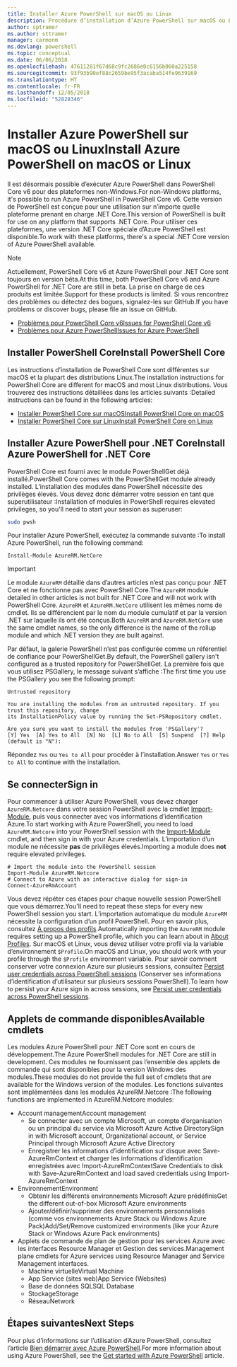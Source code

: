 ```yaml
---
title: Installer Azure PowerShell sur macOS ou Linux
description: Procédure d’installation d’Azure PowerShell sur macOS ou Linux.
author: sptramer
ms.author: sttramer
manager: carmonm
ms.devlang: powershell
ms.topic: conceptual
ms.date: 06/06/2018
ms.openlocfilehash: 47611281f67d68c9fc2686e0c6156b060a225158
ms.sourcegitcommit: 93f93b90ef88c2659be95f3acaba514fe9639169
ms.translationtype: HT
ms.contentlocale: fr-FR
ms.lasthandoff: 12/05/2018
ms.locfileid: "52828346"
---
```

# <a name="install-azure-powershell-on-macos-or-linux"></a><span data-ttu-id="e8f4d-103">Installer Azure PowerShell sur macOS ou Linux</span><span class="sxs-lookup"><span data-stu-id="e8f4d-103">Install Azure PowerShell on macOS or Linux</span></span>

<span data-ttu-id="e8f4d-104">Il est désormais possible d’exécuter Azure PowerShell dans PowerShell Core v6 pour des plateformes non-Windows.</span><span class="sxs-lookup"><span data-stu-id="e8f4d-104">For non-Windows platforms, it's possible to run Azure PowerShell in PowerShell Core v6.</span></span> <span data-ttu-id="e8f4d-105">Cette version de PowerShell est conçue pour une utilisation sur n’importe quelle plateforme prenant en charge .NET Core.</span><span class="sxs-lookup"><span data-stu-id="e8f4d-105">This version of PowerShell is built for use on any platform that supports .NET Core.</span></span> <span data-ttu-id="e8f4d-106">Pour utiliser ces plateformes, une version .NET Core spéciale d’Azure PowerShell est disponible.</span><span class="sxs-lookup"><span data-stu-id="e8f4d-106">To work with these platforms, there's a special .NET Core version of Azure PowerShell available.</span></span>

> [!NOTE]
> <span data-ttu-id="e8f4d-107">Actuellement, PowerShell Core v6 et Azure PowerShell pour .NET Core sont toujours en version bêta.</span><span class="sxs-lookup"><span data-stu-id="e8f4d-107">At this time, both PowerShell Core v6 and Azure PowerShell for .NET Core are still in beta.</span></span>
> <span data-ttu-id="e8f4d-108">La prise en charge de ces produits est limitée.</span><span class="sxs-lookup"><span data-stu-id="e8f4d-108">Support for these products is limited.</span></span> <span data-ttu-id="e8f4d-109">Si vous rencontrez des problèmes ou détectez des bogues, signalez-les sur GitHub.</span><span class="sxs-lookup"><span data-stu-id="e8f4d-109">If you have problems or discover bugs, please file an issue on GitHub.</span></span>
>
> * [<span data-ttu-id="e8f4d-110">Problèmes pour PowerShell Core v6</span><span class="sxs-lookup"><span data-stu-id="e8f4d-110">Issues for PowerShell Core v6</span></span>](https://github.com/PowerShell/PowerShell/issues)
> * [<span data-ttu-id="e8f4d-111">Problèmes pour Azure PowerShell</span><span class="sxs-lookup"><span data-stu-id="e8f4d-111">Issues for Azure PowerShell</span></span>](https://github.com/azure/azure-docs-powershell/issues)

## <a name="install-powershell-core"></a><span data-ttu-id="e8f4d-112">Installer PowerShell Core</span><span class="sxs-lookup"><span data-stu-id="e8f4d-112">Install PowerShell Core</span></span>

<span data-ttu-id="e8f4d-113">Les instructions d’installation de PowerShell Core sont différentes sur macOS et la plupart des distributions Linux.</span><span class="sxs-lookup"><span data-stu-id="e8f4d-113">The installation instructions for PowerShell Core are different for macOS and most Linux distributions.</span></span>
<span data-ttu-id="e8f4d-114">Vous trouverez des instructions détaillées dans les articles suivants :</span><span class="sxs-lookup"><span data-stu-id="e8f4d-114">Detailed instructions can be found in the following articles:</span></span>

* [<span data-ttu-id="e8f4d-115">Installer PowerShell Core sur macOS</span><span class="sxs-lookup"><span data-stu-id="e8f4d-115">Install PowerShell Core on macOS</span></span>](/powershell/scripting/setup/installing-powershell-core-on-macos)
* [<span data-ttu-id="e8f4d-116">Installer PowerShell Core sur Linux</span><span class="sxs-lookup"><span data-stu-id="e8f4d-116">Install PowerShell Core on Linux</span></span>](/powershell/scripting/setup/installing-powershell-core-on-linux)

## <a name="install-azure-powershell-for-net-core"></a><span data-ttu-id="e8f4d-117">Installer Azure PowerShell pour .NET Core</span><span class="sxs-lookup"><span data-stu-id="e8f4d-117">Install Azure PowerShell for .NET Core</span></span>

<span data-ttu-id="e8f4d-118">PowerShell Core est fourni avec le module PowerShellGet déjà installé.</span><span class="sxs-lookup"><span data-stu-id="e8f4d-118">PowerShell Core comes with the PowerShellGet module already installed.</span></span> <span data-ttu-id="e8f4d-119">L’installation des modules dans PowerShell nécessite des privilèges élevés. Vous devez donc démarrer votre session en tant que superutilisateur :</span><span class="sxs-lookup"><span data-stu-id="e8f4d-119">Installation of modules in PowerShell requires elevated privileges, so you'll need to start your session as superuser:</span></span>

```bash
sudo pwsh
```

<span data-ttu-id="e8f4d-120">Pour installer Azure PowerShell, exécutez la commande suivante :</span><span class="sxs-lookup"><span data-stu-id="e8f4d-120">To install Azure PowerShell, run the following command:</span></span>

```powershell-interactive
Install-Module AzureRM.NetCore
```

> [!IMPORTANT]
> <span data-ttu-id="e8f4d-121">Le module `AzureRM` détaillé dans d’autres articles n’est pas conçu pour .NET Core et ne fonctionne pas avec PowerShell Core.</span><span class="sxs-lookup"><span data-stu-id="e8f4d-121">The `AzureRM` module detailed in other articles is not built for .NET Core and will not work with PowerShell Core.</span></span> <span data-ttu-id="e8f4d-122">`AzureRM` et `AzureRM.NetCore` utilisent les mêmes noms de cmdlet. Ils se différencient par le nom du module cumulatif et par la version .NET sur laquelle ils ont été conçus.</span><span class="sxs-lookup"><span data-stu-id="e8f4d-122">Both `AzureRM` and `AzureRM.NetCore` use the same cmdlet names, so the only difference is the name of the rollup module and which .NET version they are built against.</span></span>

<span data-ttu-id="e8f4d-123">Par défaut, la galerie PowerShell n’est pas configurée comme un référentiel de confiance pour PowerShellGet.</span><span class="sxs-lookup"><span data-stu-id="e8f4d-123">By default, the PowerShell gallery isn't configured as a trusted repository for PowerShellGet.</span></span> <span data-ttu-id="e8f4d-124">La première fois que vous utilisez PSGallery, le message suivant s’affiche :</span><span class="sxs-lookup"><span data-stu-id="e8f4d-124">The first time you use the PSGallery you see the following prompt:</span></span>

```output
Untrusted repository

You are installing the modules from an untrusted repository. If you trust this repository, change
its InstallationPolicy value by running the Set-PSRepository cmdlet.

Are you sure you want to install the modules from 'PSGallery'?
[Y] Yes  [A] Yes to All  [N] No  [L] No to All  [S] Suspend  [?] Help (default is "N"):
```

<span data-ttu-id="e8f4d-125">Répondez `Yes` ou `Yes to All` pour procéder à l’installation.</span><span class="sxs-lookup"><span data-stu-id="e8f4d-125">Answer `Yes` or `Yes to All` to continue with the installation.</span></span>

## <a name="sign-in"></a><span data-ttu-id="e8f4d-126">Se connecter</span><span class="sxs-lookup"><span data-stu-id="e8f4d-126">Sign in</span></span>

<span data-ttu-id="e8f4d-127">Pour commencer à utiliser Azure PowerShell, vous devez charger `AzureRM.Netcore` dans votre session PowerShell avec la cmdlet [Import-Module](/powershell/module/Microsoft.PowerShell.Core/Import-Module), puis vous connecter avec vos informations d’identification Azure.</span><span class="sxs-lookup"><span data-stu-id="e8f4d-127">To start working with Azure PowerShell, you need to load `AzureRM.Netcore` into your PowerShell session with the [Import-Module](/powershell/module/Microsoft.PowerShell.Core/Import-Module) cmdlet, and then sign in with your Azure credentials.</span></span> <span data-ttu-id="e8f4d-128">L’importation d’un module ne nécessite __pas__ de privilèges élevés.</span><span class="sxs-lookup"><span data-stu-id="e8f4d-128">Importing a module does __not__ require elevated privileges.</span></span>

```powershell-interactive
# Import the module into the PowerShell session
Import-Module AzureRM.Netcore
# Connect to Azure with an interactive dialog for sign-in
Connect-AzureRmAccount
```

<span data-ttu-id="e8f4d-129">Vous devez répéter ces étapes pour chaque nouvelle session PowerShell que vous démarrez.</span><span class="sxs-lookup"><span data-stu-id="e8f4d-129">You'll need to repeat these steps for every new PowerShell session you start.</span></span> <span data-ttu-id="e8f4d-130">L’importation automatique du module `AzureRM` nécessite la configuration d’un profil PowerShell. Pour en savoir plus, consultez [À propos des profils](/powershell/module/microsoft.powershell.core/about/about_profiles).</span><span class="sxs-lookup"><span data-stu-id="e8f4d-130">Automatically importing the `AzureRM` module requires setting up a PowerShell profile, which you can learn about in [About Profiles](/powershell/module/microsoft.powershell.core/about/about_profiles).</span></span>
<span data-ttu-id="e8f4d-131">Sur macOS et Linux, vous devez utiliser votre profil via la variable d’environnement `$Profile`.</span><span class="sxs-lookup"><span data-stu-id="e8f4d-131">On macOS and Linux, you should work with your profile through the `$Profile` environment variable.</span></span> <span data-ttu-id="e8f4d-132">Pour savoir comment conserver votre connexion Azure sur plusieurs sessions, consultez [Persist user credentials across PowerShell sessions](context-persistence.md) (Conserver ses informations d’identification d’utilisateur sur plusieurs sessions PowerShell).</span><span class="sxs-lookup"><span data-stu-id="e8f4d-132">To learn how to persist your Azure sign in across sessions, see [Persist user credentials across PowerShell sessions](context-persistence.md).</span></span>

## <a name="available-cmdlets"></a><span data-ttu-id="e8f4d-133">Applets de commande disponibles</span><span class="sxs-lookup"><span data-stu-id="e8f4d-133">Available cmdlets</span></span>

<span data-ttu-id="e8f4d-134">Les modules Azure PowerShell pour .NET Core sont en cours de développement.</span><span class="sxs-lookup"><span data-stu-id="e8f4d-134">The Azure PowerShell modules for .NET Core are still in development.</span></span> <span data-ttu-id="e8f4d-135">Ces modules ne fournissent pas l’ensemble des applets de commande qui sont disponibles pour la version Windows des modules.</span><span class="sxs-lookup"><span data-stu-id="e8f4d-135">These modules do not provide the full set of cmdlets that are available for the Windows version of the modules.</span></span> <span data-ttu-id="e8f4d-136">Les fonctions suivantes sont implémentées dans les modules AzureRM.Netcore :</span><span class="sxs-lookup"><span data-stu-id="e8f4d-136">The following functions are implemented in AzureRM.Netcore modules:</span></span>

* <span data-ttu-id="e8f4d-137">Account management</span><span class="sxs-lookup"><span data-stu-id="e8f4d-137">Account management</span></span>
  * <span data-ttu-id="e8f4d-138">Se connecter avec un compte Microsoft, un compte d’organisation ou un principal du service via Microsoft Azure Active Directory</span><span class="sxs-lookup"><span data-stu-id="e8f4d-138">Sign in with Microsoft account, Organizational account, or Service Principal through Microsoft Azure Active Directory</span></span>
  * <span data-ttu-id="e8f4d-139">Enregistrer les informations d’identification sur disque avec Save-AzureRmContext et charger les informations d’identification enregistrées avec Import-AzureRmContext</span><span class="sxs-lookup"><span data-stu-id="e8f4d-139">Save Credentials to disk with Save-AzureRmContext and load saved credentials using Import-AzureRmContext</span></span>
* <span data-ttu-id="e8f4d-140">Environnement</span><span class="sxs-lookup"><span data-stu-id="e8f4d-140">Environment</span></span>
  * <span data-ttu-id="e8f4d-141">Obtenir les différents environnements Microsoft Azure prédéfinis</span><span class="sxs-lookup"><span data-stu-id="e8f4d-141">Get the different out-of-box Microsoft Azure environments</span></span>
  * <span data-ttu-id="e8f4d-142">Ajouter/définir/supprimer des environnements personnalisés (comme vos environnements Azure Stack ou Windows Azure Pack)</span><span class="sxs-lookup"><span data-stu-id="e8f4d-142">Add/Set/Remove customized environments (like your Azure Stack or Windows Azure Pack environments)</span></span>
* <span data-ttu-id="e8f4d-143">Applets de commande de plan de gestion pour les services Azure avec les interfaces Resource Manager et Gestion des services.</span><span class="sxs-lookup"><span data-stu-id="e8f4d-143">Management plane cmdlets for Azure services using Resource Manager and Service Management interfaces.</span></span>
  * <span data-ttu-id="e8f4d-144">Machine virtuelle</span><span class="sxs-lookup"><span data-stu-id="e8f4d-144">Virtual Machine</span></span>
  * <span data-ttu-id="e8f4d-145">App Service (sites web)</span><span class="sxs-lookup"><span data-stu-id="e8f4d-145">App Service (Websites)</span></span>
  * <span data-ttu-id="e8f4d-146">Base de données SQL</span><span class="sxs-lookup"><span data-stu-id="e8f4d-146">SQL Database</span></span>
  * <span data-ttu-id="e8f4d-147">Stockage</span><span class="sxs-lookup"><span data-stu-id="e8f4d-147">Storage</span></span>
  * <span data-ttu-id="e8f4d-148">Réseau</span><span class="sxs-lookup"><span data-stu-id="e8f4d-148">Network</span></span>

## <a name="next-steps"></a><span data-ttu-id="e8f4d-149">Étapes suivantes</span><span class="sxs-lookup"><span data-stu-id="e8f4d-149">Next Steps</span></span>

<span data-ttu-id="e8f4d-150">Pour plus d’informations sur l’utilisation d’Azure PowerShell, consultez l’article [Bien démarrer avec Azure PowerShell](get-started-azureps.md).</span><span class="sxs-lookup"><span data-stu-id="e8f4d-150">For more information about using Azure PowerShell, see the [Get started with Azure PowerShell](get-started-azureps.md) article.</span></span>
